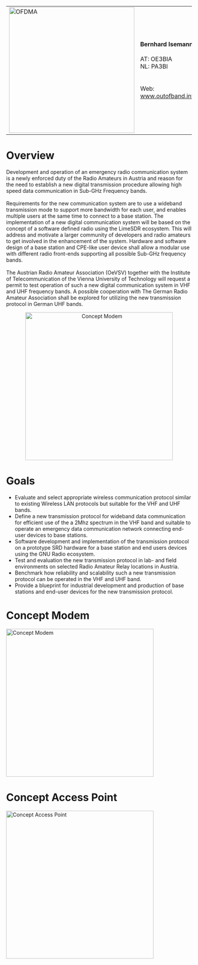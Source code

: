 <table border="0" style="width:100%">
 <tr>
  <td><img src="doc/img/image1.png" height="340" alt="OFDMA"></td>
    <td>
    <b>Bernhard Isemann</b><br><br>
        AT: OE3BIA<br>
        NL: PA3BI<br><br><br>
        Web: <a href="https://outofband.info">www.outofband.info</a><br>
        </td>
        <td align="center">
        <a href="https://oevsv.at/home/" target="_blank"><img src="doc/img/OEVSV_small.png" height="120" alt="Austrian Radio Amateur Association"></a><br><br>
        <a href="https://www.tuwien.at/en/" target="_blank"><img src="doc/img/TU.jpg" height="80" alt="Technische Universität Wien"></a>
    </td>
 </tr>
</table>

<h1>Overview</h1>
Development and operation of an emergency radio communication system is a newly enforced duty of the Radio Amateurs in Austria and reason for the need to establish a new digital transmission procedure allowing high speed data communication in Sub-GHz Frequency bands.<br><br>
Requirements for the new communication system are to use a wideband transmission mode to support more bandwidth for each user, and enables multiple users at the same time to connect to a base station.
The implementation of a new digital communication system will be based on the concept of a software defined radio using the LimeSDR ecosystem. This will address and motivate a larger community of developers and radio amateurs to get involved in the enhancement of the system. 
Hardware and software design of a base station and CPE-like user device shall allow a modular use with different radio front-ends supporting all possible Sub-GHz frequency bands.<br><br>
The Austrian Radio Amateur Association (OeVSV) together with the Institute of Telecommunication of the Vienna University of Technology will request a permit to test operation of such a new digital communication system in VHF and UHF frequency bands. A possible cooperation with The German Radio Amateur Association shall be explored for utilizing the new transmission protocol in German UHF bands.  

<p align="center"><img src="doc/img/SDR concept.png" height="400" alt="Concept Modem"></p>

<h1>Goals</h1>
<ul>
<li>Evaluate and select appropriate wireless communication protocol similar to existing Wireless LAN protocols but suitable for the VHF and UHF bands.</li>
<li>Define a new transmission protocol for wideband data communication for efficient use of the a 2Mhz spectrum in the VHF band and suitable to operate an emergency data communication network connecting end-user devices to base stations.</li>
<li>Software development and implementation of the transmission protocol on a prototype SRD hardware for a base station and end users devices using the GNU Radio ecosystem.</li>
<li>Test and evaluation the new transmission protocol in lab- and field environments on selected Radio Amateur Relay locations in Austria.</li>
<li>Benchmark how reliability and scalability such a new transmission protocol can be operated in the VHF and UHF band.</li>
<li>Provide a blueprint for industrial development and production of base stations and end-user devices for the new transmission protocol.</li>
</ul>

<h1>Concept Modem</h1>
<img src="doc/img/Modem.png" height="400" alt="Concept Modem">

<h1>Concept Access Point</h1>
<img src="doc/img/AccessPoint.png" height="400" alt="Concept Access Point">

